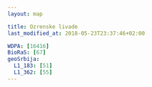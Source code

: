 ```yaml
---
layout: map

title: Ozrenske livade
last_modified_at: 2018-05-23T23:37:46+02:00

WDPA: [16416]
BioRaS: [67]
geoSrbija:
  L1_183: [51]
  L1_362: [55]
---
```

